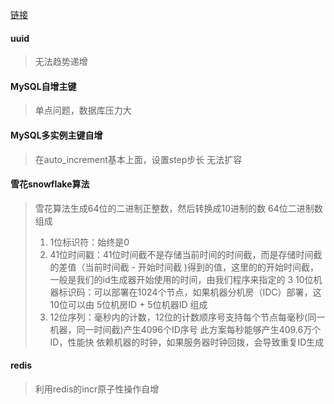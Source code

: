 [链接](https://mp.weixin.qq.com/s/7RQhCazoLJ-qO7CglZ6b2Q)

#### uuid
> 无法趋势递增

#### MySQL自增主键
> 单点问题，数据库压力大

#### MySQL多实例主键自增
> 在auto_increment基本上面，设置step步长
> 无法扩容

#### 雪花snowflake算法
> 雪花算法生成64位的二进制正整数，然后转换成10进制的数
> 64位二进制数组成
> 1. 1位标识符：始终是0
> 2. 41位时间戳：41位时间截不是存储当前时间的时间截，而是存储时间截的差值（当前时间截 - 开始时间截 )得到的值，这里的的开始时间截，一般是我们的id生成器开始使用的时间，由我们程序来指定的
> 3 10位机器标识码：可以部署在1024个节点，如果机器分机房（IDC）部署，这10位可以由 5位机房ID + 5位机器ID 组成
> 4. 12位序列：毫秒内的计数，12位的计数顺序号支持每个节点每毫秒(同一机器，同一时间截)产生4096个ID序号
> 此方案每秒能够产生409.6万个ID，性能快
> 依赖机器的时钟，如果服务器时钟回拨，会导致重复ID生成

#### redis
> 利用redis的incr原子性操作自增


